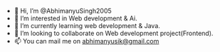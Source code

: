 - 👋 Hi, I’m @AbhimanyuSingh2005
- 👀 I’m interested in Web development & Ai.
- 🌱 I’m currently learning web development & Java.
- 💞️ I’m looking to collaborate on Web development project(Frontend).
- 📫 You can mail me on abhimanyusik@gmail.com

<!---
AbhimanyuSingh2005/AbhimanyuSingh2005 is a ✨ special ✨ repository because its `README.md` (this file) appears on your GitHub profile.
You can click the Preview link to take a look at your changes.
--->
